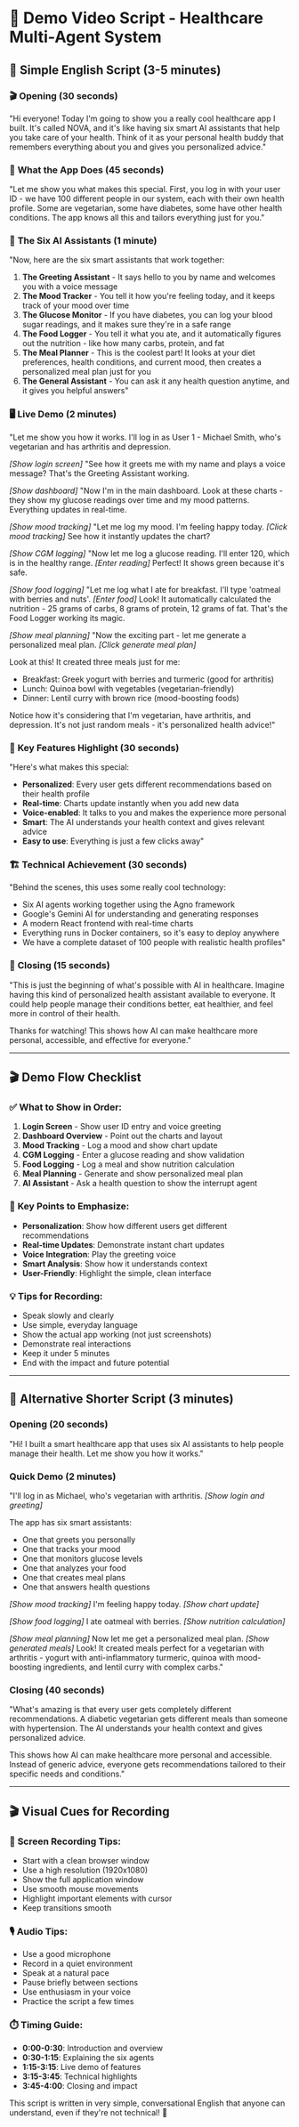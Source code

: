 # 🎥 Demo Video Script - Healthcare Multi-Agent System

## 📝 Simple English Script (3-5 minutes)

### 🎬 **Opening (30 seconds)**
"Hi everyone! Today I'm going to show you a really cool healthcare app I built. It's called NOVA, and it's like having six smart AI assistants that help you take care of your health. Think of it as your personal health buddy that remembers everything about you and gives you personalized advice."

### 🏥 **What the App Does (45 seconds)**
"Let me show you what makes this special. First, you log in with your user ID - we have 100 different people in our system, each with their own health profile. Some are vegetarian, some have diabetes, some have other health conditions. The app knows all this and tailors everything just for you."

### 🤖 **The Six AI Assistants (1 minute)**
"Now, here are the six smart assistants that work together:

1. **The Greeting Assistant** - It says hello to you by name and welcomes you with a voice message
2. **The Mood Tracker** - You tell it how you're feeling today, and it keeps track of your mood over time
3. **The Glucose Monitor** - If you have diabetes, you can log your blood sugar readings, and it makes sure they're in a safe range
4. **The Food Logger** - You tell it what you ate, and it automatically figures out the nutrition - like how many carbs, protein, and fat
5. **The Meal Planner** - This is the coolest part! It looks at your diet preferences, health conditions, and current mood, then creates a personalized meal plan just for you
6. **The General Assistant** - You can ask it any health question anytime, and it gives you helpful answers"

### 🖥️ **Live Demo (2 minutes)**
"Let me show you how it works. I'll log in as User 1 - Michael Smith, who's vegetarian and has arthritis and depression.

*[Show login screen]*
"See how it greets me with my name and plays a voice message? That's the Greeting Assistant working.

*[Show dashboard]*
"Now I'm in the main dashboard. Look at these charts - they show my glucose readings over time and my mood patterns. Everything updates in real-time.

*[Show mood tracking]*
"Let me log my mood. I'm feeling happy today. *[Click mood tracking]* See how it instantly updates the chart?

*[Show CGM logging]*
"Now let me log a glucose reading. I'll enter 120, which is in the healthy range. *[Enter reading]* Perfect! It shows green because it's safe.

*[Show food logging]*
"Let me log what I ate for breakfast. I'll type 'oatmeal with berries and nuts'. *[Enter food]* Look! It automatically calculated the nutrition - 25 grams of carbs, 8 grams of protein, 12 grams of fat. That's the Food Logger working its magic.

*[Show meal planning]*
"Now the exciting part - let me generate a personalized meal plan. *[Click generate meal plan]* 

Look at this! It created three meals just for me:
- Breakfast: Greek yogurt with berries and turmeric (good for arthritis)
- Lunch: Quinoa bowl with vegetables (vegetarian-friendly)
- Dinner: Lentil curry with brown rice (mood-boosting foods)

Notice how it's considering that I'm vegetarian, have arthritis, and depression. It's not just random meals - it's personalized health advice!"

### 🎯 **Key Features Highlight (30 seconds)**
"Here's what makes this special:
- **Personalized**: Every user gets different recommendations based on their health profile
- **Real-time**: Charts update instantly when you add new data
- **Voice-enabled**: It talks to you and makes the experience more personal
- **Smart**: The AI understands your health context and gives relevant advice
- **Easy to use**: Everything is just a few clicks away"

### 🏗️ **Technical Achievement (30 seconds)**
"Behind the scenes, this uses some really cool technology:
- Six AI agents working together using the Agno framework
- Google's Gemini AI for understanding and generating responses
- A modern React frontend with real-time charts
- Everything runs in Docker containers, so it's easy to deploy anywhere
- We have a complete dataset of 100 people with realistic health profiles"

### 🎉 **Closing (15 seconds)**
"This is just the beginning of what's possible with AI in healthcare. Imagine having this kind of personalized health assistant available to everyone. It could help people manage their conditions better, eat healthier, and feel more in control of their health.

Thanks for watching! This shows how AI can make healthcare more personal, accessible, and effective for everyone."

---

## 🎬 **Demo Flow Checklist**

### ✅ **What to Show in Order:**
1. **Login Screen** - Show user ID entry and voice greeting
2. **Dashboard Overview** - Point out the charts and layout
3. **Mood Tracking** - Log a mood and show chart update
4. **CGM Logging** - Enter a glucose reading and show validation
5. **Food Logging** - Log a meal and show nutrition calculation
6. **Meal Planning** - Generate and show personalized meal plan
7. **AI Assistant** - Ask a health question to show the interrupt agent

### 🎯 **Key Points to Emphasize:**
- **Personalization**: Show how different users get different recommendations
- **Real-time Updates**: Demonstrate instant chart updates
- **Voice Integration**: Play the greeting voice
- **Smart Analysis**: Show how it understands context
- **User-Friendly**: Highlight the simple, clean interface

### 💡 **Tips for Recording:**
- Speak slowly and clearly
- Use simple, everyday language
- Show the actual app working (not just screenshots)
- Demonstrate real interactions
- Keep it under 5 minutes
- End with the impact and future potential

---

## 🎥 **Alternative Shorter Script (3 minutes)**

### **Opening (20 seconds)**
"Hi! I built a smart healthcare app that uses six AI assistants to help people manage their health. Let me show you how it works."

### **Quick Demo (2 minutes)**
"I'll log in as Michael, who's vegetarian with arthritis. *[Show login and greeting]*

The app has six smart assistants:
- One that greets you personally
- One that tracks your mood
- One that monitors glucose levels
- One that analyzes your food
- One that creates meal plans
- One that answers health questions

*[Show mood tracking]* I'm feeling happy today. *[Show chart update]*

*[Show food logging]* I ate oatmeal with berries. *[Show nutrition calculation]*

*[Show meal planning]* Now let me get a personalized meal plan. *[Show generated meals]* Look! It created meals perfect for a vegetarian with arthritis - yogurt with anti-inflammatory turmeric, quinoa with mood-boosting ingredients, and lentil curry with complex carbs."

### **Closing (40 seconds)**
"What's amazing is that every user gets completely different recommendations. A diabetic vegetarian gets different meals than someone with hypertension. The AI understands your health context and gives personalized advice.

This shows how AI can make healthcare more personal and accessible. Instead of generic advice, everyone gets recommendations tailored to their specific needs and conditions."

---

## 🎬 **Visual Cues for Recording**

### 📱 **Screen Recording Tips:**
- Start with a clean browser window
- Use a high resolution (1920x1080)
- Show the full application window
- Use smooth mouse movements
- Highlight important elements with cursor
- Keep transitions smooth

### 🎙️ **Audio Tips:**
- Use a good microphone
- Record in a quiet environment
- Speak at a natural pace
- Pause briefly between sections
- Use enthusiasm in your voice
- Practice the script a few times

### ⏱️ **Timing Guide:**
- **0:00-0:30**: Introduction and overview
- **0:30-1:15**: Explaining the six agents
- **1:15-3:15**: Live demo of features
- **3:15-3:45**: Technical highlights
- **3:45-4:00**: Closing and impact

This script is written in very simple, conversational English that anyone can understand, even if they're not technical! 🚀
